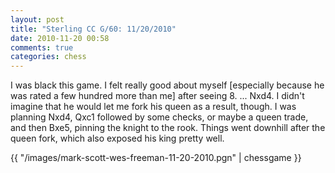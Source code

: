 ```yaml
---
layout: post
title: "Sterling CC G/60: 11/20/2010"
date: 2010-11-20 00:58
comments: true
categories: chess
---
```

I was black this game. I felt really good about myself [especially because he was rated a few hundred more than me] after seeing 8. ... Nxd4. I didn't imagine that he would let me fork his queen as a result, though. I was planning Nxd4, Qxc1 followed by some checks, or maybe a queen trade, and then Bxe5, pinning the knight to the rook. Things went downhill after the queen fork, which also exposed his king pretty well.

{{ "/images/mark-scott-wes-freeman-11-20-2010.pgn" | chessgame }}

